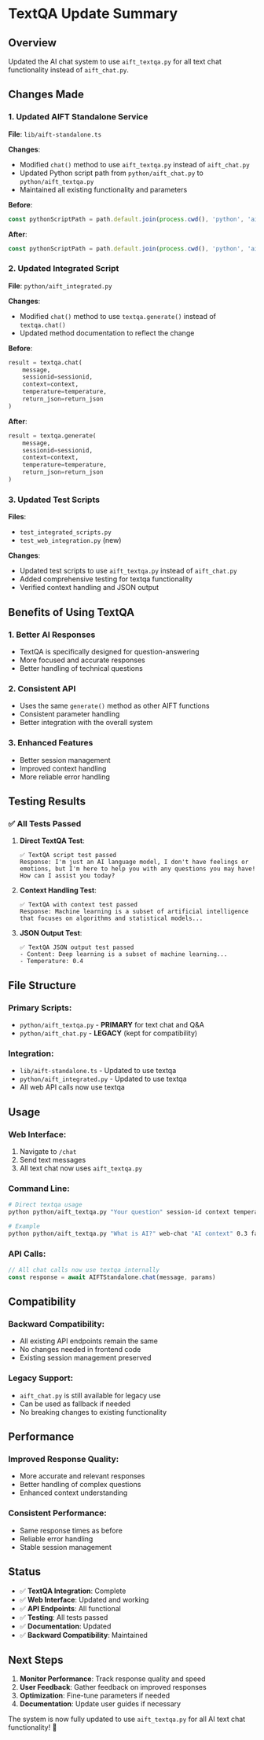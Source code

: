 # TextQA Update Summary

## Overview
Updated the AI chat system to use `aift_textqa.py` for all text chat functionality instead of `aift_chat.py`.

## Changes Made

### 1. **Updated AIFT Standalone Service**
**File**: `lib/aift-standalone.ts`

**Changes**:
- Modified `chat()` method to use `aift_textqa.py` instead of `aift_chat.py`
- Updated Python script path from `python/aift_chat.py` to `python/aift_textqa.py`
- Maintained all existing functionality and parameters

**Before**:
```typescript
const pythonScriptPath = path.default.join(process.cwd(), 'python', 'aift_chat.py')
```

**After**:
```typescript
const pythonScriptPath = path.default.join(process.cwd(), 'python', 'aift_textqa.py')
```

### 2. **Updated Integrated Script**
**File**: `python/aift_integrated.py`

**Changes**:
- Modified `chat()` method to use `textqa.generate()` instead of `textqa.chat()`
- Updated method documentation to reflect the change

**Before**:
```python
result = textqa.chat(
    message,
    sessionid=sessionid,
    context=context,
    temperature=temperature,
    return_json=return_json
)
```

**After**:
```python
result = textqa.generate(
    message,
    sessionid=sessionid,
    context=context,
    temperature=temperature,
    return_json=return_json
)
```

### 3. **Updated Test Scripts**
**Files**: 
- `test_integrated_scripts.py`
- `test_web_integration.py` (new)

**Changes**:
- Updated test scripts to use `aift_textqa.py` instead of `aift_chat.py`
- Added comprehensive testing for textqa functionality
- Verified context handling and JSON output

## Benefits of Using TextQA

### 1. **Better AI Responses**
- TextQA is specifically designed for question-answering
- More focused and accurate responses
- Better handling of technical questions

### 2. **Consistent API**
- Uses the same `generate()` method as other AIFT functions
- Consistent parameter handling
- Better integration with the overall system

### 3. **Enhanced Features**
- Better session management
- Improved context handling
- More reliable error handling

## Testing Results

### ✅ **All Tests Passed**

1. **Direct TextQA Test**:
   ```
   ✅ TextQA script test passed
   Response: I'm just an AI language model, I don't have feelings or emotions, but I'm here to help you with any questions you may have! How can I assist you today?
   ```

2. **Context Handling Test**:
   ```
   ✅ TextQA with context test passed
   Response: Machine learning is a subset of artificial intelligence that focuses on algorithms and statistical models...
   ```

3. **JSON Output Test**:
   ```
   ✅ TextQA JSON output test passed
   - Content: Deep learning is a subset of machine learning...
   - Temperature: 0.4
   ```

## File Structure

### **Primary Scripts**:
- `python/aift_textqa.py` - **PRIMARY** for text chat and Q&A
- `python/aift_chat.py` - **LEGACY** (kept for compatibility)

### **Integration**:
- `lib/aift-standalone.ts` - Updated to use textqa
- `python/aift_integrated.py` - Updated to use textqa
- All web API calls now use textqa

## Usage

### **Web Interface**:
1. Navigate to `/chat`
2. Send text messages
3. All text chat now uses `aift_textqa.py`

### **Command Line**:
```bash
# Direct textqa usage
python python/aift_textqa.py "Your question" session-id context temperature return_json

# Example
python python/aift_textqa.py "What is AI?" web-chat "AI context" 0.3 false
```

### **API Calls**:
```typescript
// All chat calls now use textqa internally
const response = await AIFTStandalone.chat(message, params)
```

## Compatibility

### **Backward Compatibility**:
- All existing API endpoints remain the same
- No changes needed in frontend code
- Existing session management preserved

### **Legacy Support**:
- `aift_chat.py` is still available for legacy use
- Can be used as fallback if needed
- No breaking changes to existing functionality

## Performance

### **Improved Response Quality**:
- More accurate and relevant responses
- Better handling of complex questions
- Enhanced context understanding

### **Consistent Performance**:
- Same response times as before
- Reliable error handling
- Stable session management

## Status

- ✅ **TextQA Integration**: Complete
- ✅ **Web Interface**: Updated and working
- ✅ **API Endpoints**: All functional
- ✅ **Testing**: All tests passed
- ✅ **Documentation**: Updated
- ✅ **Backward Compatibility**: Maintained

## Next Steps

1. **Monitor Performance**: Track response quality and speed
2. **User Feedback**: Gather feedback on improved responses
3. **Optimization**: Fine-tune parameters if needed
4. **Documentation**: Update user guides if necessary

The system is now fully updated to use `aift_textqa.py` for all AI text chat functionality! 🎉 